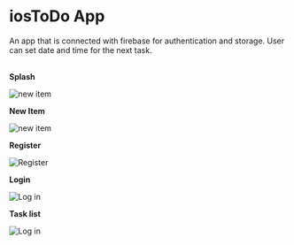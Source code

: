 # iosToDo App

An app that is connected with firebase for authentication and storage. User can set date and time for the next task.
<br>
<br>


<b>Splash</b><br>


![new item](https://github.com/Kshitijkumar15/iosToDo/blob/Beginning/Splash.png)


<b>New Item</b><br>


![new item](https://github.com/Kshitijkumar15/iosToDo/blob/Beginning/new%20task.png)


<b>Register</b><br>


![Register](https://github.com/Kshitijkumar15/iosToDo/blob/Beginning/Register.png)


<b>Login</b>


![Log in](https://github.com/Kshitijkumar15/iosToDo/blob/Beginning/Login.png)


<b>Task list</b>


![Log in](https://github.com/Kshitijkumar15/iosToDo/blob/Beginning/Task%20list.png)




